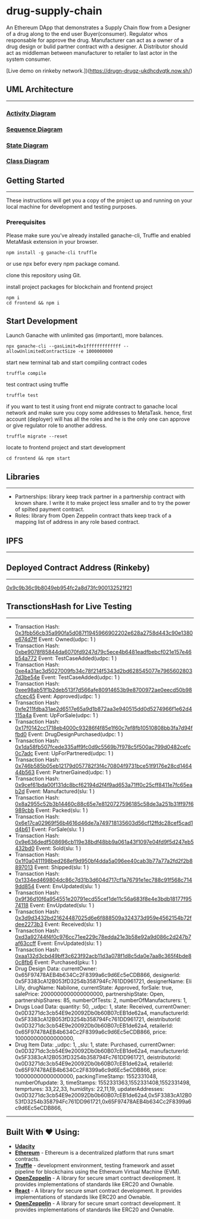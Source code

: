# drug-supply-chain
An Ethereum DApp that demonstrates a Supply Chain flow from a Designer of a drug along to the end user Buyer(consumer). Regulator whos responsable for approve the drug. Manufacturer can act as a owner of a drug design or bulid partner contract with a designer. A Distributor should act as middleman between manufacturer to retailer to last actor in the system consumer.

[Live demo on rinkeby network.])(https://drugn-drugz-ukdhcdvqtk.now.sh/)


## UML Architecture
---
### [Activity Diagram](architecture/ActivityDiagram.png)

### [Sequence Diagram](architecture/SequenceDiagram.png)

### [State Diagram](architecture/StateDiagram.png)

### [Class Diagram](architecture/ClassDiagram.png)

## Getting Started
---
These instructions will get you a copy of the project up and running on your local machine for development and testing purposes.
### Prerequisites
Please make sure you've already installed ganache-cli, Truffle and enabled MetaMask extension in your browser.
```
npm install -g ganache-cli truffle
```
or use npx befor every npm package comand.

clone this repository using Git.

install project packages for blockchain and frontend project
```
npm i 
cd frontend && npm i
```

## Start Development
Launch Ganache with unlimited gas (important), more balances.
```
npx ganache-cli --gasLimit=0x1fffffffffffff --allowUnlimitedContractSize -e 1000000000
```
start new terminal tab and start compiling contract codes
```
truffle compile
```
test contract using truffle 
```
truffle test
```
if you want to test it using front end migrate contract to ganache local network and make sure you copy some addresses to MetaTask. hence, first account (deployer) will has all the roles and he is the only one can approve or give regulator role to another address.
```
truffle migrate --reset
```
locate to frontend project and start development
```
cd frontend && npm start
```

## Libraries
---
- Partnerships: library keep track partner in a partnership contract with known share. I write it to make project less smaller and to try the power of spilted payment contract.
- Roles: library from Open Zeppelin contract thats keep track of a mapping list of address in any role based contract.
  

## IPFS
---

## Deployed Contract Address (Rinkeby)
---
[0x9c9b36c9b8049eb954fc2a8d73fc900132521f21](https://rinkeby.etherscan.io/address/0x9c9b36c9b8049eb954fc2a8d73fc900132521f21)


## TransctionsHash for Live Testing 
---
- Transaction Hash: [0x3fbb56cb35a990fa5d087f1945966902202e628a2758d443c90e1380e674d7ff](https://rinkeby.etherscan.io/tx/0x3fbb56cb35a990fa5d087f1945966902202e628a2758d443c90e1380e674d7ff) Event: Owned(udpc: 1 )
- Transaction Hash: [0xbe9078f85844da6070fd9247d79c5ece4b6481eadfbebcf021e157e46b54a772](https://rinkeby.etherscan.io/tx/0xbe9078f85844da6070fd9247d79c5ece4b6481eadfbebcf021e157e46b54a772) Event: TestCaseAdded(udpc: 1 )
- Transaction Hash: [0xe4a31ac3d5027009fb34c78f214f5343d2bd628545077e79656028037d3be54e](https://rinkeby.etherscan.io/tx/0xe4a31ac3d5027009fb34c78f214f5343d2bd628545077e79656028037d3be54e) Event: TestCaseAdded(udpc: 1 )
- Transaction Hash: [0xee98ab51f1b2deb513f7d566afe80914653b9e8700972ae0eecd50b98cfcec45](https://rinkeby.etherscan.io/tx/0xee98ab51f1b2deb513f7d566afe80914653b9e8700972ae0eecd50b98cfcec45) Event: Approved(udpc: 1 )
- Transaction Hash: [0xfe211fdba31ae2d6517e65a9d1b872aa3e940515dd0d5274966f1e62d4115a4a](https://rinkeby.etherscan.io/tx/0xfe211fdba31ae2d6517e65a9d1b872aa3e940515dd0d5274966f1e62d4115a4a) Event: UpForSale(udpc: 1 )
- Transaction Hash: [0x17f0142cc1718eb4000c93286f4f85e1f60c7ef8fb10510808bb3fa7d94ffbd0](https://rinkeby.etherscan.io/tx/0x17f0142cc1718eb4000c93286f4f85e1f60c7ef8fb10510808bb3fa7d94ffbd0) Event: DrugDesignPurchased(udpc: 1 )
- Transaction Hash: [0x1da58fb507fcede335aff9fc0d9c5569b7f978c5f500ac799d0482cefc0c7adc](https://rinkeby.etherscan.io/tx/0x1da58fb507fcede335aff9fc0d9c5569b7f978c5f500ac799d0482cefc0c7adc) Event: UpForPartnered(udpc: 1 )
- Transaction Hash: [0x746b585b05eb12179d057782f3f4c70804f9731bce51f9176e28cd146444b563](https://rinkeby.etherscan.io/tx/0x746b585b05eb12179d057782f3f4c70804f9731bce51f9176e28cd146444b563) Event: PartnerGained(udpc: 1 )
- Transaction Hash: [0x9cef61bda00f131dc8bcf62194d2f4f9ad653a71ff0c25cff8411e7fc65eab2d](https://rinkeby.etherscan.io/tx/0x9cef61bda00f131dc8bcf62194d2f4f9ad653a71ff0c25cff8411e7fc65eab2d) Event: Manufactured(slu: 1 )
- Transaction Hash: [0x8a2955c52b3b14460c88c65e7e8120727596185c58de3a251b31ff97f6989cbb](https://rinkeby.etherscan.io/tx/0x8a2955c52b3b14460c88c65e7e8120727596185c58de3a251b31ff97f6989cbb) Event: Packed(slu: 1 )
- Transaction Hash: [0x6e17ca02969f56b4616d46de7a749718135603d56cf12ffdc28cef5cad1d4b61](https://rinkeby.etherscan.io/tx/0x6e17ca02969f56b4616d46de7a749718135603d56cf12ffdc28cef5cad1d4b61) Event: ForSale(slu: 1 )
- Transaction Hash: [0x9e636dedf508696cb119e38bdf48bb9a061a43f1097e04fd9f5d247eb5432bd0](https://rinkeby.etherscan.io/tx/0x9e636dedf508696cb119e38bdf48bb9a061a43f1097e04fd9f5d247eb5432bd0) Event: Sold(slu: 1 )
- Transaction Hash: [0x1f0a0411198bed268ef9d950bf4dda5a096ee40cab3b77a77a2fd2f2b8897013](https://rinkeby.etherscan.io/tx/0x1f0a0411198bed268ef9d950bf4dda5a096ee40cab3b77a77a2fd2f2b8897013) Event: Shipped(slu: 1 )
- Transaction Hash: [0x1334ed469804dc86c7d31b3d604d717cf1a76791e1ec788c91f568c7149dd854](https://rinkeby.etherscan.io/tx/0x1334ed469804dc86c7d31b3d604d717cf1a76791e1ec788c91f568c7149dd854) Event: EnvUpdated(slu: 1 )
- Transaction Hash: [0x9f36d10f6a954551e20791ecd55cef1de11c56a683f8e4e3bdb18177f9574118](https://rinkeby.etherscan.io/tx/0x9f36d10f6a954551e20791ecd55cef1de11c56a683f8e4e3bdb18177f9574118) Event: EnvUpdated(slu: 1 )
- Transaction Hash: [0x3d9d3432bd21624487025d6e6f888509a324373d959e4562154b72fdee2273b3](https://rinkeby.etherscan.io/tx/0x3d9d3432bd21624487025d6e6f888509a324373d959e4562154b72fdee2273b3) Event: Received(slu: 1 )
- Transaction Hash: [0xd3a92744f4f0c976cc71ee229c78edda21e3b58e92a9d086c2d247b7af63ccff](https://rinkeby.etherscan.io/tx/0xd3a92744f4f0c976cc71ee229c78edda21e3b58e92a9d086c2d247b7af63ccff) Event: EnvUpdated(slu: 1 )
- Transaction Hash: [0xaa132d3cbd49bff3c623f92acb11d3a078f1d8c5da0e7aa8c365f4bde80c8fb6](https://rinkeby.etherscan.io/tx/0xaa132d3cbd49bff3c623f92acb11d3a078f1d8c5da0e7aa8c365f4bde80c8fb6) Event: Purchased(pku: 1 )
- Drug Design Data: currentOwner: 0x65F97478AEB4b634Cc2F8399a6c9d6Ec5eCDB866, designerId: 0x5F3383cA12B053fD3254b358794Fc761DD961721, designerName: Eli Lilly, drugName: Nabilone, currentState: Approved, forSale: true, salePrice: 2000000000000000000, partnershipState: Open, partnershipShares: 85, numberOfTests: 2, numberOfManufacturers: 1,
- Drugs Load Data: quantity: 50, _udpc: 1, state: Received, currentOwner: 0x0D3271dc3cb54E9e20092Db0b60B07cEB1de62a4, manufacturerId: 0x5F3383cA12B053fD3254b358794Fc761DD961721, deistributorId: 0x0D3271dc3cb54E9e20092Db0b60B07cEB1de62a4, retailerId: 0x65F97478AEB4b634Cc2F8399a6c9d6Ec5eCDB866, price: 100000000000000000,
- Drug Item Data: _udpc: 1, _slu: 1, state: Purchased, currentOwner: 0x0D3271dc3cb54E9e20092Db0b60B07cEB1de62a4, manufacturerId: 0x5F3383cA12B053fD3254b358794Fc761DD961721, deistributorId: 0x0D3271dc3cb54E9e20092Db0b60B07cEB1de62a4, retailerId: 0x65F97478AEB4b634Cc2F8399a6c9d6Ec5eCDB866, price: 100000000000000000, packingTimeStamp: 1552331048, numberOfupdate: 3, timeStamps: 1552331363,1552331408,1552331498, temprtures: 33,22,33, humiditys: 22,11,19, updaterAddresses: 0x0D3271dc3cb54E9e20092Db0b60B07cEB1de62a4,0x5F3383cA12B053fD3254b358794Fc761DD961721,0x65F97478AEB4b634Cc2F8399a6c9d6Ec5eCDB866,


---
## Built With ❤️ Using:
* [**Udacity**](https://www.udacity.com/) 
* [**Ethereum**](https://www.ethereum.org/) - Ethereum is a decentralized platform that runs smart contracts.
* [**Truffle**](https://truffleframework.com/) - development environment, testing framework and asset pipeline for blockchains using the Ethereum Virtual Machine (EVM).
* [**OpenZeppelin**](https://openzeppelin.org/) -  A library for secure smart contract development. It provides implementations of standards like ERC20 and Ownable.
* [**React**](https://openzeppelin.org/) -  A library for secure smart contract development. It provides implementations of standards like ERC20 and Ownable.
* [**OpenZeppelin**](https://openzeppelin.org/) -  A library for secure smart contract development. It provides implementations of standards like ERC20 and Ownable.